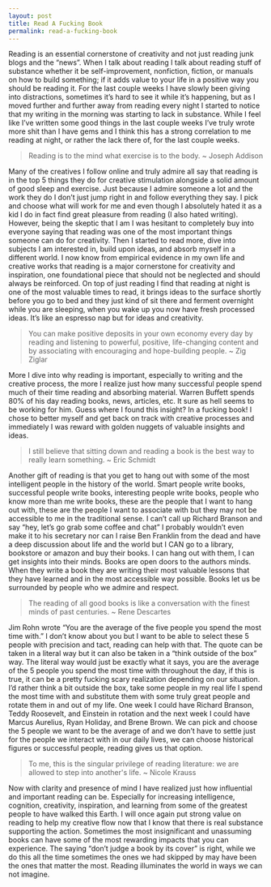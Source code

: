 ```yaml
---
layout: post
title: Read A Fucking Book
permalink: read-a-fucking-book
---
```




Reading is an essential cornerstone of creativity and not just reading junk blogs and the “news”. When I talk about reading I talk about reading stuff of substance whether it be self-improvement, nonfiction, fiction, or manuals on how to build something; if it adds value to your life in a positive way you should be reading it. For the last couple weeks I have slowly been giving into distractions, sometimes it’s hard to see it while it’s happening, but as I moved further and further away from reading every night I started to notice that my writing in the morning was starting to lack in substance. While I feel like I’ve written some good things in the last couple weeks I’ve truly wrote more shit than I have gems and I think this has a strong correlation to me reading at night, or rather the lack there of, for the last couple weeks.

> Reading is to the mind what exercise is to the body.
> ~ Joseph Addison

Many of the creatives I follow online and truly admire all say that reading is in the top 5 things they do for creative stimulation alongside a solid amount of good sleep and exercise. Just because I admire someone a lot and the work they do I don’t just jump right in and follow everything they say. I pick and choose what will work for me and even though I absolutely hated it as a kid I do in fact find great pleasure from reading (I also hated writing). However, being the skeptic that I am I was hesitant to completely buy into everyone saying that reading was one of the most important things someone can do for creativity. Then I started to read more, dive into subjects I am interested in, build upon ideas, and absorb myself in a different world. I now know from empirical evidence in my own life and creative works that reading is a major cornerstone for creativity and inspiration, one foundational piece that should not be neglected and should always be reinforced. On top of just reading I find that reading at night is one of the most valuable times to read, it brings ideas to the surface shortly before you go to bed and they just kind of sit there and ferment overnight while you are sleeping, when you wake up you now have fresh processed ideas. It’s like an espresso nap but for ideas and creativity.

> You can make positive deposits in your own economy every day by reading and listening to powerful, positive, life-changing content and by associating with encouraging and hope-building people.
> ~ Zig Ziglar

More I dive into why reading is important, especially to writing and the creative process, the more I realize just how many successful people spend much of their time reading and absorbing material. Warren Buffett spends 80% of his day reading books, news, articles, etc. It sure as hell seems to be working for him. Guess where I found this insight? In a fucking book! I chose to better myself and get back on track with creative processes and immediately I was reward with golden nuggets of valuable insights and ideas.

> I still believe that sitting down and reading a book is the best way to really learn something.
> ~ Eric Schmidt

Another gift of reading is that you get to hang out with some of the most intelligent people in the history of the world. Smart people write books, successful people write books, interesting people write books, people who know more than me write books, these are the people that I want to hang out with, these are the people I want to associate with but they may not be accessible to me in the traditional sense. I can’t call up Richard Branson and say “hey, let’s go grab some coffee and chat” I probably wouldn’t even make it to his secretary nor can I raise Ben Franklin from the dead and have a deep discussion about life and the world but I CAN go to a library, bookstore or amazon and buy their books. I can hang out with them, I can get insights into their minds. Books are open doors to the authors minds. When they write a book they are writing their most valuable lessons that they have learned and in the most accessible way possible. Books let us be surrounded by people who we admire and respect.

> The reading of all good books is like a conversation with the finest minds of past centuries.
> ~ Rene Descartes

Jim Rohn wrote “You are the average of the five people you spend the most time with.” I don’t know about you but I want to be able to select these 5 people with precision and tact, reading can help with that. The quote can be taken in a literal way but it can also be taken in a “think outside of the box” way. The literal way would just be exactly what it says, you are the average of the 5 people you spend the most time with throughout the day, if this is true, it can be a pretty fucking scary realization depending on our situation. I’d rather think a bit outside the box, take some people in my real life I spend the most time with and substitute them with some truly great people and rotate them in and out of my life. One week I could have Richard Branson, Teddy Roosevelt, and Einstein in rotation and the next week I could have Marcus Aurelius, Ryan Holiday, and Brene Brown. We can pick and choose the 5 people we want to be the average of and we don’t have to settle just for the people we interact with in our daily lives, we can choose historical figures or successful people, reading gives us that option.

> To me, this is the singular privilege of reading literature: we are allowed to step into another's life.
> ~ Nicole Krauss

Now with clarity and presence of mind I have realized just how influential and important reading can be. Especially for increasing intelligence, cognition, creativity, inspiration, and learning from some of the greatest people to have walked this Earth. I will once again put strong value on reading to help my creative flow now that I know that there is real substance supporting the action. Sometimes the most insignificant and unassuming books can have some of the most rewarding impacts that you can experience. The saying “don’t judge a book by its cover” is right, while we do this all the time sometimes the ones we had skipped by may have been the ones that matter the most. Reading illuminates the world in ways we can not imagine.
